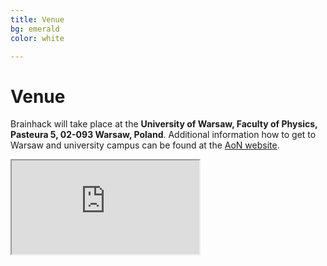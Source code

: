```yaml
---
title: Venue
bg: emerald
color: white

---
```

# Venue



Brainhack will take place at the  **University of Warsaw, Faculty of Physics, Pasteura 5, 02-093 Warsaw, Poland**. Additional information how to get to Warsaw and university campus  can be found at the [AoN website](http://neuroaspects.org/getting-to-warsaw-and-faculty-of-biology).

<div class="icontain">
  <iframe src="https://www.google.com/maps/embed?pb=!1m18!1m12!1m3!1d2444.7040269753106!2d20.98086791549002!3d52.21242587975718!2m3!1f0!2f0!3f0!3m2!1i1024!2i768!4f13.1!3m3!1m2!1s0x471eccece2d062d9%3A0xeb502e63f53718c9!2sWydzia%C5%82+Fizyki+Uniwersytetu+Warszawskiego!5e0!3m2!1spl!2spl!4v1501617472587" allowfullscreen></iframe>
</div>
